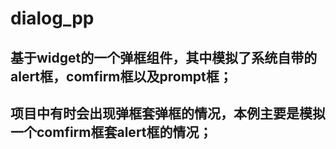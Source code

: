 # dialog_pp
## 基于widget的一个弹框组件，其中模拟了系统自带的alert框，comfirm框以及prompt框；
## 项目中有时会出现弹框套弹框的情况，本例主要是模拟一个comfirm框套alert框的情况；
